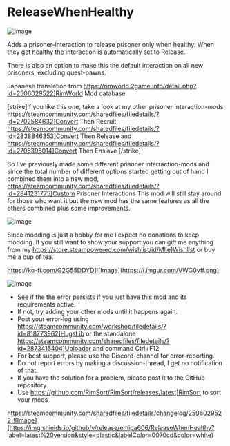 # ReleaseWhenHealthy

![Image](https://i.imgur.com/iCj5o7O.png)


Adds a prisoner-interaction to release prisoner only when healthy.
When they get healthy the interaction is automatically set to Release.

There is also an option to make this the default interaction on all new prisoners, excluding quest-pawns.

Japanese translation from https://rimworld.2game.info/detail.php?id=2506029522]RimWorld Mod database

[strike]If you like this one, take a look at my other prisoner interaction-mods
https://steamcommunity.com/sharedfiles/filedetails/?id=2702584632]Convert Then Recruit,
https://steamcommunity.com/sharedfiles/filedetails/?id=2838846353]Convert Then Release
and
https://steamcommunity.com/sharedfiles/filedetails/?id=2705395014]Convert Then Enslave
[/strike]

So I've previously made some different prisoner interraction-mods and since the total number of different options started getting out of hand I combined them into a new mod, https://steamcommunity.com/sharedfiles/filedetails/?id=2841231775]Custom Prisoner Interactions
This mod will still stay around for those who want it but the new mod has the same features as all the others combined plus some improvements.


![Image](https://i.imgur.com/Ds0rBAD.png)

Since modding is just a hobby for me I expect no donations to keep modding. If you still want to show your support you can gift me anything from my https://store.steampowered.com/wishlist/id/Mlie]Wishlist or buy me a cup of tea.

https://ko-fi.com/G2G55DDYD]![Image](https://i.imgur.com/VWG0yff.png)


![Image](https://i.imgur.com/5xwDG6H.png)



-  See if the the error persists if you just have this mod and its requirements active.
-  If not, try adding your other mods until it happens again.
-  Post your error-log using https://steamcommunity.com/workshop/filedetails/?id=818773962]HugsLib or the standalone https://steamcommunity.com/sharedfiles/filedetails/?id=2873415404]Uploader and command Ctrl+F12
-  For best support, please use the Discord-channel for error-reporting.
-  Do not report errors by making a discussion-thread, I get no notification of that.
-  If you have the solution for a problem, please post it to the GitHub repository.
-  Use https://github.com/RimSort/RimSort/releases/latest]RimSort to sort your mods



https://steamcommunity.com/sharedfiles/filedetails/changelog/2506029522]![Image](https://img.shields.io/github/v/release/emipa606/ReleaseWhenHealthy?label=latest%20version&style=plastic&labelColor=0070cd&color=white)

